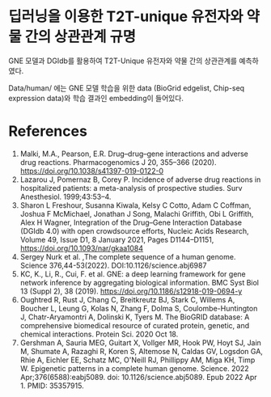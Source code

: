 # 딥러닝을 이용한 T2T-unique 유전자와 약물 간의 상관관계 규명

GNE 모델과 DGIdb를 활용하여 T2T-Unique 유전자와 약물 간의 상관관계를 예측하였다.

Data/human/ 에는 GNE 모델 학습을 위한 data (BioGrid edgelist, Chip-seq expression data)와 학습 결과인 embedding이 들어있다.

# References
1. Malki, M.A., Pearson, E.R. Drug–drug–gene interactions and adverse drug reactions. Pharmacogenomics J 20, 355–366 (2020). https://doi.org/10.1038/s41397-019-0122-0
2.  Lazarou J, Pomernaz B, Corey P. Incidence of adverse drug reactions in hospitalized patients: a meta-analysis of prospective studies. Surv Anesthesiol. 1999;43:53–4.
3. Sharon L Freshour, Susanna Kiwala, Kelsy C Cotto, Adam C Coffman, Joshua F McMichael, Jonathan J Song, Malachi Griffith, Obi L Griffith, Alex H Wagner, Integration of the Drug–Gene Interaction Database (DGIdb 4.0) with open crowdsource efforts, Nucleic Acids Research, Volume 49, Issue D1, 8 January 2021, Pages D1144–D1151, https://doi.org/10.1093/nar/gkaa1084
4. Sergey Nurk et al. ,The complete sequence of a human genome. Science 376,44-53(2022). DOI:10.1126/science.abj6987 
5. KC, K., Li, R., Cui, F. et al. GNE: a deep learning framework for gene network inference by aggregating biological information. BMC Syst Biol 13 (Suppl 2), 38 (2019). https://doi.org/10.1186/s12918-019-0694-y
6. Oughtred R, Rust J, Chang C, Breitkreutz BJ, Stark C, Willems A, Boucher L, Leung G, Kolas N, Zhang F, Dolma S, Coulombe-Huntington J, Chatr-Aryamontri A, Dolinski K, Tyers M. The BioGRID database: A comprehensive biomedical resource of curated protein, genetic, and chemical interactions. Protein Sci. 2020 Oct 18. 
7.  Gershman A, Sauria MEG, Guitart X, Vollger MR, Hook PW, Hoyt SJ, Jain M, Shumate A, Razaghi R, Koren S, Altemose N, Caldas GV, Logsdon GA, Rhie A, Eichler EE, Schatz MC, O'Neill RJ, Phillippy AM, Miga KH, Timp W. Epigenetic patterns in a complete human genome. Science. 2022 Apr;376(6588):eabj5089. doi: 10.1126/science.abj5089. Epub 2022 Apr 1. PMID: 35357915.
